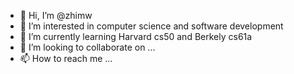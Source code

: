 - 👋 Hi, I’m @zhimw
- 👀 I’m interested in computer science and software development
- 🌱 I’m currently learning Harvard cs50 and Berkely cs61a
- 💞️ I’m looking to collaborate on ...
- 📫 How to reach me ...

<!---
zhimw/zhimw is a ✨ special ✨ repository because its `README.md` (this file) appears on your GitHub profile.
You can click the Preview link to take a look at your changes.
--->
